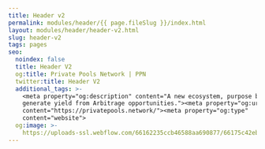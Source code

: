 ```yaml
---
title: Header v2
permalink: modules/header/{{ page.fileSlug }}/index.html
layout: modules/header/header-v2.html
slug: header-v2
tags: pages
seo:
  noindex: false
  title: Header V2
  og:title: Private Pools Network | PPN
  twitter:title: Header V2
  additional_tags: >-
    <meta property="og:description" content="A new ecosystem, purpose built to
    generate yield from Arbitrage opportunities."><meta property="og:url"
    content="https://privatepools.network/"><meta property="og:type"
    content="website">
  og:image: >-
    https://uploads-ssl.webflow.com/66162235ccb46588aa690877/66175c42ebc0ce580e5b9283_opengraph.jpg
---
```



